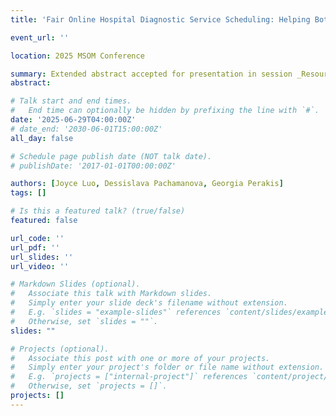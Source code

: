 ```yaml
---
title: 'Fair Online Hospital Diagnostic Service Scheduling: Helping Both Patients and Providers'

event_url: ''

location: 2025 MSOM Conference

summary: Extended abstract accepted for presentation in session _Resourcing and Scheduling in the Healthcare Value Chain_.
abstract: 

# Talk start and end times.
#   End time can optionally be hidden by prefixing the line with `#`.
date: '2025-06-29T04:00:00Z'
# date_end: '2030-06-01T15:00:00Z'
all_day: false

# Schedule page publish date (NOT talk date).
# publishDate: '2017-01-01T00:00:00Z'

authors: [Joyce Luo, Dessislava Pachamanova, Georgia Perakis]
tags: []

# Is this a featured talk? (true/false)
featured: false

url_code: ''
url_pdf: ''
url_slides: ''
url_video: ''

# Markdown Slides (optional).
#   Associate this talk with Markdown slides.
#   Simply enter your slide deck's filename without extension.
#   E.g. `slides = "example-slides"` references `content/slides/example-slides.md`.
#   Otherwise, set `slides = ""`.
slides: ""

# Projects (optional).
#   Associate this post with one or more of your projects.
#   Simply enter your project's folder or file name without extension.
#   E.g. `projects = ["internal-project"]` references `content/project/deep-learning/index.md`.
#   Otherwise, set `projects = []`.
projects: []
---
```

